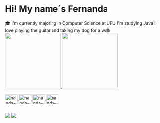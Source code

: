 # Hi! My name´s Fernanda

</div> 🎓 I'm currently majoring in Computer Science at UFU

</div>  I'm studying Java

</div>  I love playing the guitar and taking my dog for a walk

<div>
  <a href="https://github.com/nandaferreira">
  <img height="180em" src="https://github-readme-stats.vercel.app/api?username=nandaferreira&show_icons=true&theme=buefy&include_all_commits=true&count_private=true" />
  <img height="180em"  src="https://github-readme-stats.vercel.app/api/top-langs?username=nandaferreira&layout=compact&langs_count=16&card_width=320&theme=buefy" />
  </div>
<div style="display: inline_block"><br>
  <img align="center" alt="nanda-C" height="30" width="40" src="https://cdn.jsdelivr.net/gh/devicons/devicon@latest/icons/c/c-original.svg">
  <img align="center" alt="nanda-Java" height="30" width="40" src="https://cdn.jsdelivr.net/gh/devicons/devicon@latest/icons/java/java-original.svg">
  <img align="center" alt="nanda-R" height="30" width="40" src="https://cdn.jsdelivr.net/gh/devicons/devicon@latest/icons/r/r-original.svg">
  <img align="center" alt="nanda-SQL" height="30" width="40" src="https://cdn.jsdelivr.net/gh/devicons/devicon@latest/icons/azuresqldatabase/azuresqldatabase-original.svg">
</div> 

##

<div>
  <a href="https://www.instagram.com/nandaamf_/" target="_blank"><img src="https://img.shields.io/badge/Instagram-E4405F?style=for-the-badge&logo=instagram&logoColor=white" target="_blank"></a>
  <a href= "mailto:fernandaffm8@gmail.com"><img src="https://img.shields.io/badge/Gmail-D14836?style=for-the-badge&logo=gmail&logoColor=white" target="_blank">
  
</div>
